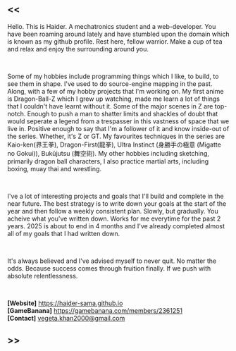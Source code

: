 ## <<
Hello. This is Haider. A mechatronics student and a web-developer. You have been roaming around lately and have stumbled upon the domain which is known as my github profile. Rest here, fellow warrior. Make a cup of tea and relax and enjoy the surrounding around you. 

<br />

Some of my hobbies include programming things which I like, to build, to see them in shape. I've used to do source-engine mapping in the past. Along, with a few of my hobby projects that I'm working on. My first anime is Dragon-Ball-Z which I grew up watching, made me learn a lot of things that I couldn't have learnt without it. Some of the major scenes in Z are top-notch. Enough to push a man to shatter limits and shackles of doubt that would seperate a legend from a trespasser in this vastness of space that we live in. Positive enough to say that I'm a follower of it and know inside-out of the series. Whether, it's Z or GT. My favourites techniques in the series are Kaio-ken(界王拳), Dragon-First(龍拳), Ultra Instinct (身勝手の極意 (Migatte no Gokui)), Bukūjutsu (舞空術). My other hobbies including sketching, primarily dragon ball characters, I also practice martial arts, including boxing, muay thai and wrestling. 

<br />

I've a lot of interesting projects and goals that I'll build and complete in the near future. The best strategy is to write down your goals at the start of the year and then follow a weekly consistent plan. Slowly, but gradually. You acheive what you've written down. Works for me everytime for the past 2 years. 2025 is about to end in 4 months and I've already completed almost all of my goals that I had written down. 

<br />

It's always believed and I've advised myself to never quit. No matter the odds. Because success comes through fruition finally. If we push with absolute relentlessness.

<br />

**[Website]** https://haider-sama.github.io 
<br />
**[GameBanana]** https://gamebanana.com/members/2361251
<br />
**[Contact]** vegeta.khan2000@gmail.com

## >>
